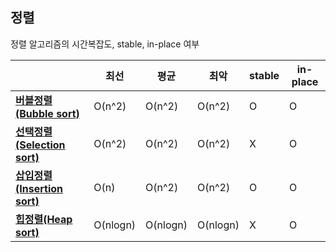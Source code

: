 ## 정렬

정렬 알고리즘의 시간복잡도, stable, in-place 여부

||최선|평균|최악|stable|in-place|
|-|-|-|-|-|-|
|[**버블정렬(Bubble sort)**](https://github.com/GyeongahNa/DataStructureTIL/blob/main/%EC%A0%95%EB%A0%AC/BubbleSort/BubbleSort.c)|O(n^2)|O(n^2)|O(n^2)|O|O|
|[**선택정렬(Selection sort)**](https://github.com/GyeongahNa/DataStructureTIL/blob/main/%EC%A0%95%EB%A0%AC/SelectionSort/SelectionSort.c)|O(n^2)|O(n^2)|O(n^2)|X|O|
|[**삽입정렬(Insertion sort)**](https://github.com/GyeongahNa/DataStructureTIL/blob/main/%EC%A0%95%EB%A0%AC/InsertionSort/InsertionSort.c)|O(n)|O(n^2)|O(n^2)|O|O|
|[**힙정렬(Heap sort)**](https://github.com/GyeongahNa/DataStructureTIL/blob/main/%EC%A0%95%EB%A0%AC/Heapsort/HeapSort.c)|O(nlogn)|O(nlogn)|O(nlogn)|X|O|
